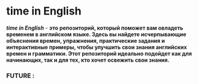 # time in English

***time in English*** - **это репозиторий, который поможет вам овладеть временем в английском языке. 
Здесь вы найдете исчерпывающие объяснения времен, упражнения, практические задания и интерактивные примеры,
чтобы улучшить свои знания английских времен и грамматики. Этот репозиторий идеально подойдет как для начинающих, 
так и для тех, кто хочет освежить свои знания.**

### FUTURE :
